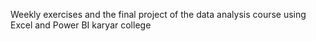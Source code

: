 Weekly exercises and the final project of the data analysis course using Excel and Power BI karyar college
